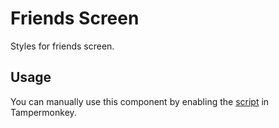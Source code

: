 # Friends Screen

Styles for friends screen.

## Usage

You can manually use this component by enabling the [script](https://raw.githubusercontent.com/Neutrxl/Themed/main/src/Friends/FriendsScreen/FriendsScreen.user.js) in Tampermonkey.